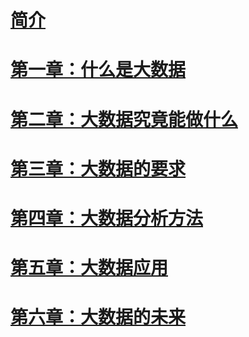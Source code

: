 # [简介](README.md)
# [第一章：什么是大数据](chp1/READMD.md)
# [第二章：大数据究竟能做什么](chp2/READMD.md)
# [第三章：大数据的要求](chp3/READMD.md)
# [第四章：大数据分析方法](chp4/READMD.md)
# [第五章：大数据应用](chp5/READMD.md)
# [第六章：大数据的未来](chp5/READMD.md)

